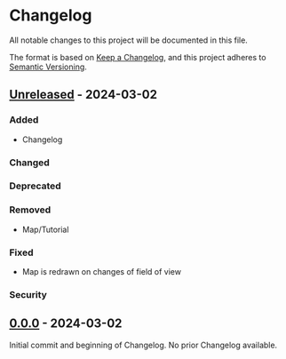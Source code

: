 # Changelog

All notable changes to this project will be documented in this file.

The format is based on [Keep a Changelog](https://keepachangelog.com/en/1.1.0/),
and this project adheres to [Semantic Versioning](https://semver.org/spec/v2.0.0.html).

## [Unreleased] - 2024-03-02

### Added
- Changelog
### Changed
### Deprecated
### Removed
- Map/Tutorial
### Fixed
- Map is redrawn on changes of field of view
### Security

## [0.0.0] - 2024-03-02

Initial commit and beginning of Changelog. No prior Changelog available.

[unreleased]: https://github.com/cramke/map_gui/compare/v0.0.0...HEAD
[0.0.0]: https://github.com/cramke/map_gui/releases/tag/v0.0.0